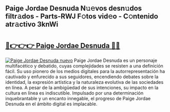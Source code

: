 ## Paige Jordae Desnuda N𝚞𝚎vos desn𝚞dos filtr𝚊dos - Parts-RWJ F𝚘tos vid𝚎o - C𝚘ntenido atr𝚊ctivo 3knWi

# <h2><a href="http://mb7zwae.tromn.icu/?c=Paige+Jordae+Desnuda">🔗👉👉👉 Paige Jordae Desnuda 🔗🔗</a></h2>

[![Paige Jordae Desnuda nuevo](https://i.imgur.com/pEAQMta.gif)](http://mb7zwae.tromn.icu/?c=Paige+Jordae+Desnuda)
Paige Jordae Desnuda es un personaje multifacético y debatido, cuyas complejidades se resisten a una definición fácil.  Su uso pionero de los medios digitales para la autorrepresentación ha cautivado y enfurecido a sus seguidores, encendiendo debates sobre la identidad, la expresión artística y la naturaleza evolutiva de las sociedades en línea. A pesar de la ambigüedad de sus intenciones, su impacto en la cultura en línea es indiscutible. Impulsado por una determinación inquebrantable y un encanto innegable, el progreso de Paige Jordae Desnuda en el ámbito digital es implacable.
